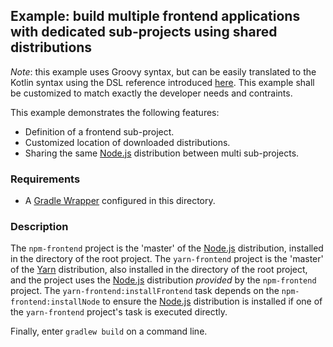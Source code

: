 ## Example: build multiple frontend applications with dedicated sub-projects using shared distributions

_Note_: this example uses Groovy syntax, but can be easily translated to the Kotlin syntax using the DSL reference
introduced [here][dsl-reference]. This example shall be customized to match exactly the developer needs and contraints.

This example demonstrates the following features:
- Definition of a frontend sub-project.
- Customized location of downloaded distributions.
- Sharing the same [Node.js][nodejs] distribution between multi sub-projects.

### Requirements

- A [Gradle Wrapper][gradle-wrapper] configured in this directory.

### Description

The `npm-frontend` project is the 'master' of the [Node.js][nodejs] distribution, installed in the directory of the root
project. The `yarn-frontend` project is the 'master' of the [Yarn][classic-yarn] distribution, also installed in the directory
of the root project, and the project uses the [Node.js][nodejs] distribution _provided_ by the `npm-frontend` project.
The `yarn-frontend:installFrontend` task depends on the `npm-frontend:installNode` to ensure the [Node.js][nodejs]
distribution is installed if one of the `yarn-frontend` project's task is executed directly.

Finally, enter `gradlew build` on a command line.

[classic-yarn]: <https://classic.yarnpkg.com/> (Yarn 1.x)
[dsl-reference]: <../../README.md#dsl-reference> (DSL reference)
[gradle-wrapper]: <https://docs.gradle.org/current/userguide/gradle_wrapper.html> (Gradle Wrapper)
[nodejs]: <https://nodejs.org/> (Node.js)
[npm]: <https://www.npmjs.com/> (npm)
